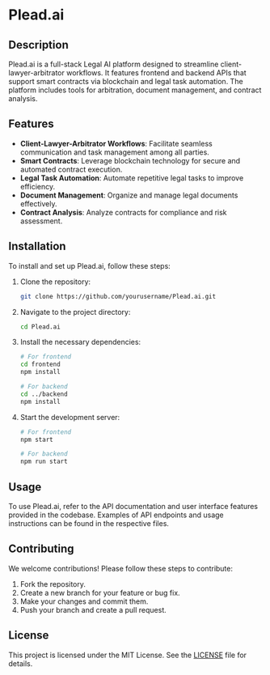# Plead.ai

## Description
Plead.ai is a full-stack Legal AI platform designed to streamline client-lawyer-arbitrator workflows. It features frontend and backend APIs that support smart contracts via blockchain and legal task automation. The platform includes tools for arbitration, document management, and contract analysis.

## Features
- **Client-Lawyer-Arbitrator Workflows**: Facilitate seamless communication and task management among all parties.
- **Smart Contracts**: Leverage blockchain technology for secure and automated contract execution.
- **Legal Task Automation**: Automate repetitive legal tasks to improve efficiency.
- **Document Management**: Organize and manage legal documents effectively.
- **Contract Analysis**: Analyze contracts for compliance and risk assessment.

## Installation
To install and set up Plead.ai, follow these steps:

1. Clone the repository:
   ```bash
   git clone https://github.com/yourusername/Plead.ai.git
   ```
2. Navigate to the project directory:
   ```bash
   cd Plead.ai
   ```
3. Install the necessary dependencies:
   ```bash
   # For frontend
   cd frontend
   npm install

   # For backend
   cd ../backend
   npm install
   ```

4. Start the development server:
   ```bash
   # For frontend
   npm start

   # For backend
   npm run start
   ```

## Usage
To use Plead.ai, refer to the API documentation and user interface features provided in the codebase. Examples of API endpoints and usage instructions can be found in the respective files.

## Contributing
We welcome contributions! Please follow these steps to contribute:

1. Fork the repository.
2. Create a new branch for your feature or bug fix.
3. Make your changes and commit them.
4. Push your branch and create a pull request.

## License
This project is licensed under the MIT License. See the [LICENSE](LICENSE) file for details.
